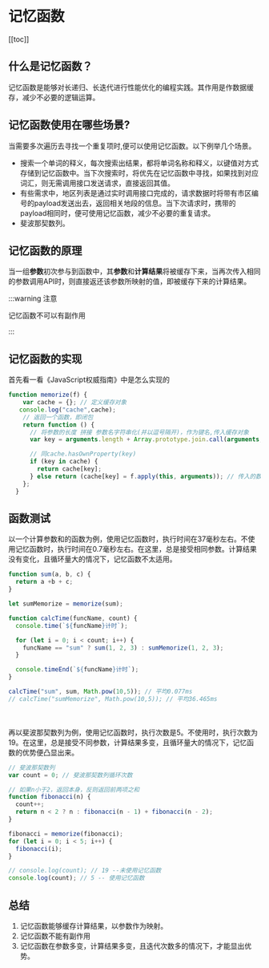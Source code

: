 

# 记忆函数

[[toc]]

## 什么是记忆函数？

  记忆函数是能够对长递归、长迭代进行性能优化的编程实践。其作用是作数据缓存，减少不必要的逻辑运算。



## 记忆函数使用在哪些场景?

   当需要多次遍历去寻找一个重复项时,便可以使用记忆函数。以下例举几个场景。

- 搜索一个单词的释义，每次搜索出结果，都将单词名称和释义，以键值对方式存储到记忆函数中。当下次搜索时，将优先在记忆函数中寻找，如果找到对应词汇，则无需调用接口发送请求，直接返回其值。
- 有些需求中，地区列表是通过实时调用接口完成的，请求数据时将带有市区编号的payload发送出去，返回相关地段的信息。当下次请求时，携带的payload相同时，便可使用记忆函数，减少不必要的重复请求。
- 斐波那契数列。



## 记忆函数的原理

  当一组**参数**初次参与到函数中，其**参数**和**计算结果**将被缓存下来，当再次传入相同的参数调用API时，则直接返还该参数所映射的值，即被缓存下来的计算结果。

:::warning 注意

记忆函数不可以有副作用

:::



## 记忆函数的实现

  首先看一看《JavaScript权威指南》中是怎么实现的

```javascript
function memorize(f) {
    var cache = {}; // 定义缓存对象
   console.log("cache",cache); 
    // 返回一个函数，即闭包
    return function () {
      // 将参数的长度 拼接 参数名字符串化(并以逗号隔开)，作为键名,传入缓存对象
      var key = arguments.length + Array.prototype.join.call(arguments, ",");

      // 同cache.hasOwnProperty(key)
      if (key in cache) {
        return cache[key];
      } else return (cache[key] = f.apply(this, arguments)); // 传入的数组或类数组,里面的元素将会被一一传入
    };
  }
```


## 函数测试

   以一个计算参数和的函数为例，使用记忆函数时，执行时间在37毫秒左右。不使用记忆函数时，执行时间在0.7毫秒左右。在这里，总是接受相同参数。计算结果没有变化，且循环量大的情况下，记忆函数不太适用。

```js
function sum(a, b, c) {
  return a +b + c;
}

let sumMemorize = memorize(sum);

function calcTime(funcName, count) {
  console.time(`${funcName}计时`);

  for (let i = 0; i < count; i++) {
    funcName == "sum" ? sum(1, 2, 3) : sumMemorize(1, 2, 3);
  }

  console.timeEnd(`${funcName}计时`);
}

calcTime("sum", sum, Math.pow(10,5)); // 平均0.077ms
// calcTime("sumMemorize", Math.pow(10,5)); // 平均36.465ms

```


<br/> 
<br/> 
再以斐波那契数列为例，使用记忆函数时，执行次数是5。不使用时，执行次数为19。在这里，总是接受不同参数，计算结果多变，且循环量大的情况下，记忆函数的优势便凸显出来。

```javascript
// 斐波那契数列
var count = 0; // 斐波那契数列循环次数

// 如果n小于2，返回本身，反则返回前两项之和
function fibonacci(n) {
  count++;
  return n < 2 ? n : fibonacci(n - 1) + fibonacci(n - 2);
}

fibonacci = memorize(fibonacci);
for (let i = 0; i < 5; i++) {
  fibonacci(i);
}

// console.log(count); // 19 --未使用记忆函数
console.log(count); // 5 -- 使用记忆函数

```






## 总结

1.   记忆函数能够缓存计算结果，以参数作为映射。
2.   记忆函数不能有副作用
3.   记忆函数在参数多变，计算结果多变，且迭代次数多的情况下，才能显出优势。
